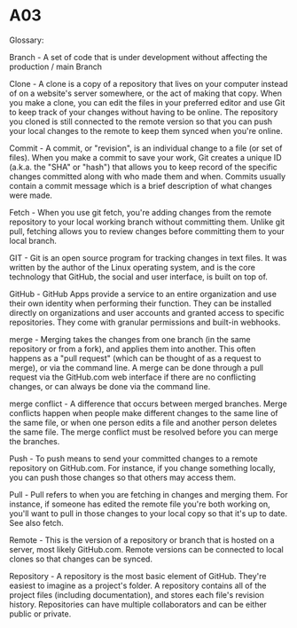 # A03 

Glossary: 

Branch - A set of code that is under development without affecting the production / main Branch 

Clone - A clone is a copy of a repository that lives on your computer instead of on a website's server somewhere, or the act of making that copy. When you make a clone, you can edit the files in your preferred editor and use Git to keep track of your changes without having to be online. The repository you cloned is still connected to the remote version so that you can push your local changes to the remote to keep them synced when you're online.

 

Commit - A commit, or "revision", is an individual change to a file (or set of files). When you make a commit to save your work, Git creates a unique ID (a.k.a. the "SHA" or "hash") that allows you to keep record of the specific changes committed along with who made them and when. Commits usually contain a commit message which is a brief description of what changes were made.


Fetch - When you use git fetch, you're adding changes from the remote repository to your local working branch without committing them. Unlike git pull, fetching allows you to review changes before committing them to your local branch.

GIT - Git is an open source program for tracking changes in text files. It was written by the author of the Linux operating system, and is the core technology that GitHub, the social and user interface, is built on top of.

GitHub - GitHub Apps provide a service to an entire organization and use their own identity when performing their function. They can be installed directly on organizations and user accounts and granted access to specific repositories. They come with granular permissions and built-in webhooks.

merge - Merging takes the changes from one branch (in the same repository or from a fork), and applies them into another. This often happens as a "pull request" (which can be thought of as a request to merge), or via the command line. A merge can be done through a pull request via the GitHub.com web interface if there are no conflicting changes, or can always be done via the command line.

merge conflict - A difference that occurs between merged branches. Merge conflicts happen when people make different changes to the same line of the same file, or when one person edits a file and another person deletes the same file. The merge conflict must be resolved before you can merge the branches.

Push - To push means to send your committed changes to a remote repository on GitHub.com. For instance, if you change something locally, you can push those changes so that others may access them.

Pull - Pull refers to when you are fetching in changes and merging them. For instance, if someone has edited the remote file you're both working on, you'll want to pull in those changes to your local copy so that it's up to date. See also fetch.

Remote - This is the version of a repository or branch that is hosted on a server, most likely GitHub.com. Remote versions can be connected to local clones so that changes can be synced.

Repository - A repository is the most basic element of GitHub. They're easiest to imagine as a project's folder. A repository contains all of the project files (including documentation), and stores each file's revision history. Repositories can have multiple collaborators and can be either public or private.



